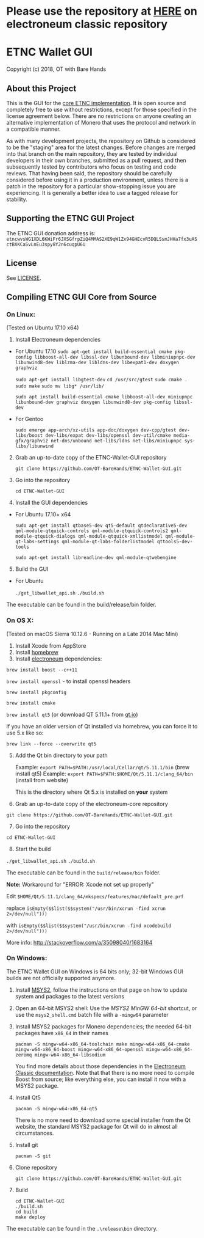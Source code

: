 
# Please use the repository at [HERE](https://github.com/electroneumclassic/electroneumclassic-wallet-gui) on electroneum classic repository


# ETNC Wallet GUI

Copyright (c) 2018, OT with Bare Hands

## About this Project


This is the GUI for the [core ETNC implementation](https://github.com/electroneumclassic/electroneum-classic). It is open source and completely free to use without restrictions, except for those specified in the license agreement below. There are no restrictions on anyone creating an alternative implementation of Monero that uses the protocol and network in a compatible manner.

As with many development projects, the repository on Github is considered to be the "staging" area for the latest changes. Before changes are merged into that branch on the main repository, they are tested by individual developers in their own branches, submitted as a pull request, and then subsequently tested by contributors who focus on testing and code reviews. That having been said, the repository should be carefully considered before using it in a production environment, unless there is a patch in the repository for a particular show-stopping issue you are experiencing. It is generally a better idea to use a tagged release for stability.


## Supporting the ETNC GUI Project

The ETNC GUI donation address is: `etncwvsWG1XDL6KWiFr6JXSGfrpZiQ4MMAS2XE9qW1Zx94GHEcvR5DQLSsmJHHa7fx3uASctBXKCaSvLnEu3spy8Y2n6cuqpU6U`

## License

See [LICENSE](LICENSE).


## Compiling ETNC GUI Core from Source

### On Linux:

(Tested on Ubuntu 17.10 x64)

1. Install Electroneum dependencies

  - For Ubuntu 17.10
  	`sudo apt-get install build-essential cmake pkg-config libboost-all-dev libssl-dev libunbound-dev libminiupnpc-dev libunwind8-dev liblzma-dev libldns-dev libexpat1-dev doxygen graphviz`
	
	`sudo apt-get install libgtest-dev`
	`cd /usr/src/gtest`
	`sudo cmake . `
	`sudo make`
	`sudo mv libg* /usr/lib/`

	`sudo apt install build-essential cmake libboost-all-dev miniupnpc libunbound-dev graphviz doxygen libunwind8-dev pkg-config libssl-dev`

  - For Gentoo

	`sudo emerge app-arch/xz-utils app-doc/doxygen dev-cpp/gtest dev-libs/boost dev-libs/expat dev-libs/openssl dev-util/cmake media-gfx/graphviz net-dns/unbound net-libs/ldns net-libs/miniupnpc sys-libs/libunwind`

2. Grab an up-to-date copy of the ETNC-Wallet-GUI repository

	`git clone https://github.com/OT-BareHands/ETNC-Wallet-GUI.git`

3. Go into the repository

	`cd ETNC-Wallet-GUI`

4. Install the GUI dependencies

  - For Ubuntu 17.10+ x64

    `sudo apt-get install qtbase5-dev qt5-default qtdeclarative5-dev qml-module-qtquick-controls qml-module-qtquick-controls2 qml-module-qtquick-dialogs qml-module-qtquick-xmllistmodel qml-module-qt-labs-settings qml-module-qt-labs-folderlistmodel qttools5-dev-tools`
    
    `sudo apt-get install libreadline-dev qml-module-qtwebengine`

5. Build the GUI

  - For Ubuntu
  
  	`./get_libwallet_api.sh`
	`./build.sh`


The executable can be found in the build/release/bin folder.

### On OS X:

(Tested on macOS Sierra 10.12.6 - Running on a Late 2014 Mac Mini)

1. Install Xcode from AppStore
2. Install [homebrew](http://brew.sh/)
3. Install [electroneum](https://github.com/electroneumclassic/electroneum-classic) dependencies:

  `brew install boost --c++11`

  `brew install openssl` - to install openssl headers

  `brew install pkgconfig`

  `brew install cmake`

  `brew install qt5`  (or download QT 5.11.1+ from [qt.io](https://www.qt.io/download-open-source/))

  If you have an older version of Qt installed via homebrew, you can force it to use 5.x like so:
  
  `brew link --force --overwrite qt5`

5. Add the Qt bin directory to your path

    Example: `export PATH=$PATH:/usr/local/Cellar/qt/5.11.1/bin` (brew install qt5)
    Example: `export PATH=$PATH:$HOME/Qt/5.11.1/clang_64/bin` (install from website)

    This is the directory where Qt 5.x is installed on **your** system

6. Grab an up-to-date copy of the electroneum-core repository

  `git clone https://github.com/OT-BareHands/ETNC-Wallet-GUI.git`

7. Go into the repository

  `cd ETNC-Wallet-GUI`

8. Start the build

  `./get_libwallet_api.sh`
  `./build.sh`

The executable can be found in the `build/release/bin` folder.

**Note:** Workaround for "ERROR: Xcode not set up properly"

Edit `$HOME/Qt/5.11.1/clang_64/mkspecs/features/mac/default_pre.prf`

replace
`isEmpty($$list($$system("/usr/bin/xcrun -find xcrun 2>/dev/null")))`

with
`isEmpty($$list($$system("/usr/bin/xcrun -find xcodebuild 2>/dev/null")))`

More info: http://stackoverflow.com/a/35098040/1683164


### On Windows:

The ETNC Wallet GUI on Windows is 64 bits only; 32-bit Windows GUI builds are not officially supported anymore.

1. Install [MSYS2](https://www.msys2.org/), follow the instructions on that page on how to update system and packages to the latest versions

2. Open an 64-bit MSYS2 shell: Use the *MSYS2 MinGW 64-bit* shortcut, or use the `msys2_shell.cmd` batch file with a `-mingw64` parameter

3. Install MSYS2 packages for Monero dependencies; the needed 64-bit packages have `x86_64` in their names

    ```
    pacman -S mingw-w64-x86_64-toolchain make mingw-w64-x86_64-cmake mingw-w64-x86_64-boost mingw-w64-x86_64-openssl mingw-w64-x86_64-zeromq mingw-w64-x86_64-libsodium
    ```

    You find more details about those dependencies in the [Electroneum Classic documentation](https://github.com/electroneumclassic/electroneum-classic). Note that that there is no more need to compile Boost from source; like everything else, you can install it now with a MSYS2 package.

4. Install Qt5

    ```
    pacman -S mingw-w64-x86_64-qt5
    ```

    There is no more need to download some special installer from the Qt website, the standard MSYS2 package for Qt will do in almost all circumstances.

5. Install git

    ```
    pacman -S git
    ```

6. Clone repository

    ```
    git clone https://github.com/OT-BareHands/ETNC-Wallet-GUI.git
    ```

7. Build

    ```
    cd ETNC-Wallet-GUI
    ./build.sh
    cd build
    make deploy
    ```

The executable can be found in the `.\release\bin` directory.
